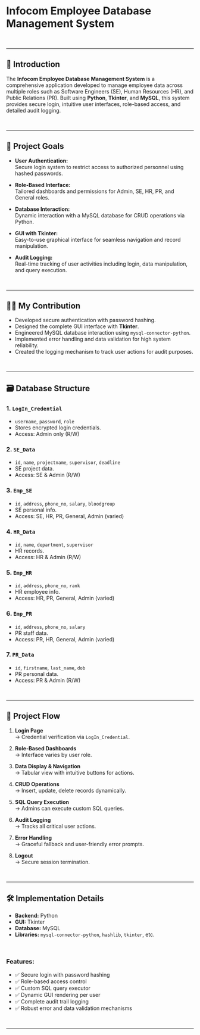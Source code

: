 # Infocom Employee Database Management System

<br />

---

## 📌 Introduction

The **Infocom Employee Database Management System** is a comprehensive application developed to manage employee data across multiple roles such as Software Engineers (SE), Human Resources (HR), and Public Relations (PR). Built using **Python**, **Tkinter**, and **MySQL**, this system provides secure login, intuitive user interfaces, role-based access, and detailed audit logging.

<br />

---

## 🎯 Project Goals

- **User Authentication:**  
  Secure login system to restrict access to authorized personnel using hashed passwords.

- **Role-Based Interface:**  
  Tailored dashboards and permissions for Admin, SE, HR, PR, and General roles.

- **Database Interaction:**  
  Dynamic interaction with a MySQL database for CRUD operations via Python.

- **GUI with Tkinter:**  
  Easy-to-use graphical interface for seamless navigation and record manipulation.

- **Audit Logging:**  
  Real-time tracking of user activities including login, data manipulation, and query execution.

<br />

---

## 👨‍💻 My Contribution

- Developed secure authentication with password hashing.
- Designed the complete GUI interface with **Tkinter**.
- Engineered MySQL database interaction using `mysql-connector-python`.
- Implemented error handling and data validation for high system reliability.
- Created the logging mechanism to track user actions for audit purposes.

<br />

---

## 🗃️ Database Structure

### 1. `LogIn_Credential`
- `username`, `password`, `role`  
- Stores encrypted login credentials.
- Access: Admin only (R/W)


### 2. `SE_Data`
- `id`, `name`, `projectname`, `supervisor`, `deadline`  
- SE project data.  
- Access: SE & Admin (R/W)


### 3. `Emp_SE`
- `id`, `address`, `phone_no`, `salary`, `bloodgroup`  
- SE personal info.  
- Access: SE, HR, PR, General, Admin (varied)


### 4. `HR_Data`
- `id`, `name`, `department`, `supervisor`  
- HR records.  
- Access: HR & Admin (R/W)


### 5. `Emp_HR`
- `id`, `address`, `phone_no`, `rank`  
- HR employee info.  
- Access: HR, PR, General, Admin (varied)


### 6. `Emp_PR`
- `id`, `address`, `phone_no`, `salary`  
- PR staff data.  
- Access: PR, HR, General, Admin (varied)


### 7. `PR_Data`
- `id`, `firstname`, `last_name`, `dob`  
- PR personal data.  
- Access: PR & Admin (R/W)

<br />

---

## 🧭 Project Flow

1. **Login Page**  
   → Credential verification via `LogIn_Credential`.

2. **Role-Based Dashboards**  
   → Interface varies by user role.

3. **Data Display & Navigation**  
   → Tabular view with intuitive buttons for actions.

4. **CRUD Operations**  
   → Insert, update, delete records dynamically.

5. **SQL Query Execution**  
   → Admins can execute custom SQL queries.

6. **Audit Logging**  
   → Tracks all critical user actions.

7. **Error Handling**  
   → Graceful fallback and user-friendly error prompts.

8. **Logout**  
   → Secure session termination.

<br />

---

## 🛠️ Implementation Details

- **Backend:** Python
- **GUI:** Tkinter
- **Database:** MySQL
- **Libraries:** `mysql-connector-python`, `hashlib`, `tkinter`, etc.

<br />

### Features:

- ✅ Secure login with password hashing
- ✅ Role-based access control
- ✅ Custom SQL query executor
- ✅ Dynamic GUI rendering per user
- ✅ Complete audit trail logging
- ✅ Robust error and data validation mechanisms

<br />

---

